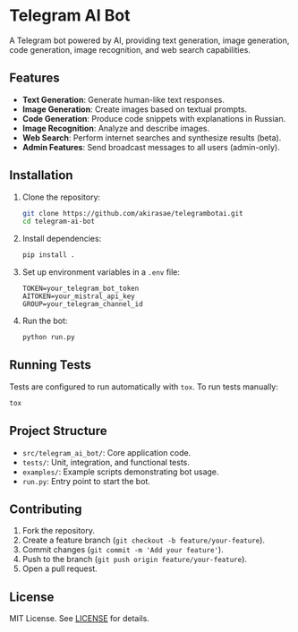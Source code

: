 # Telegram AI Bot

A Telegram bot powered by AI, providing text generation, image generation, code generation, image recognition, and web search capabilities.

## Features

- **Text Generation**: Generate human-like text responses.
- **Image Generation**: Create images based on textual prompts.
- **Code Generation**: Produce code snippets with explanations in Russian.
- **Image Recognition**: Analyze and describe images.
- **Web Search**: Perform internet searches and synthesize results (beta).
- **Admin Features**: Send broadcast messages to all users (admin-only).

## Installation

1. Clone the repository:
   ```bash
   git clone https://github.com/akirasae/telegrambotai.git
   cd telegram-ai-bot
   ```

2. Install dependencies:
   ```bash
   pip install .
   ```

3. Set up environment variables in a `.env` file:
   ```
   TOKEN=your_telegram_bot_token
   AITOKEN=your_mistral_api_key
   GROUP=your_telegram_channel_id
   ```

4. Run the bot:
   ```bash
   python run.py
   ```

## Running Tests

Tests are configured to run automatically with `tox`. To run tests manually:
```bash
tox
```

## Project Structure

- `src/telegram_ai_bot/`: Core application code.
- `tests/`: Unit, integration, and functional tests.
- `examples/`: Example scripts demonstrating bot usage.
- `run.py`: Entry point to start the bot.

## Contributing

1. Fork the repository.
2. Create a feature branch (`git checkout -b feature/your-feature`).
3. Commit changes (`git commit -m 'Add your feature'`).
4. Push to the branch (`git push origin feature/your-feature`).
5. Open a pull request.

## License

MIT License. See [LICENSE](LICENSE) for details.